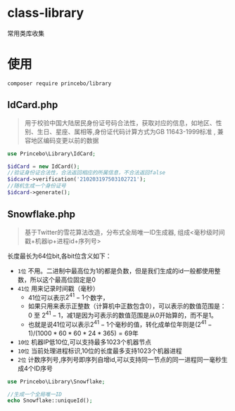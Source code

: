 # class-library
常用类库收集

# 使用
`composer require princebo/library`

## IdCard.php
> 用于校验中国大陆居民身份证号码合法性，获取对应的信息，如地区、性别、生日、星座、属相等,身份证代码计算方式为GB 11643-1999标准
, 兼容地区编码变更以前的数据

```php
use Princebo\Library\IdCard;

$idCard = new IdCard();
//验证身份证合法性，合法返回相应的所属信息，不合法返回false
$idcard->verification('210203197503102721');
//随机生成一个身份证号
$idcard->generate();
```
## Snowflake.php

> 基于Twitter的雪花算法改造，分布式全局唯一ID生成器, 组成<毫秒级时间戳+机器ip+进程id+序列号>

 长度最长为64位bit,各bit位含义如下：
-  `1位` 不用。二进制中最高位为1的都是负数，但是我们生成的id一般都使用整数，所以这个最高位固定是0
-  `41位` 用来记录时间戳（毫秒）
    - 41位可以表示$2^{41}-1$个数字，
    - 如果只用来表示正整数（计算机中正数包含0），可以表示的数值范围是：0 至 $2^{41}-1$，减1是因为可表示的数值范围是从0开始算的，而不是1。
    - 也就是说41位可以表示$2^{41}-1$个毫秒的值，转化成单位年则是$(2^{41}-1) / (1000 * 60 * 60 * 24 * 365) = 69$年
-  `10位` 机器IP低10位,可以支持最多1023个机器节点
-  `10位` 当前处理进程标识,10位的长度最多支持1023个机器进程
-  `2位`  计数序列号,序列号即序列自增id,可以支持同一节点的同一进程同一毫秒生成4个ID序号 

```php
use Princebo\Library\Snowflake;

//生成一个全局唯一ID
echo Snowflake::uniqueId();
```

